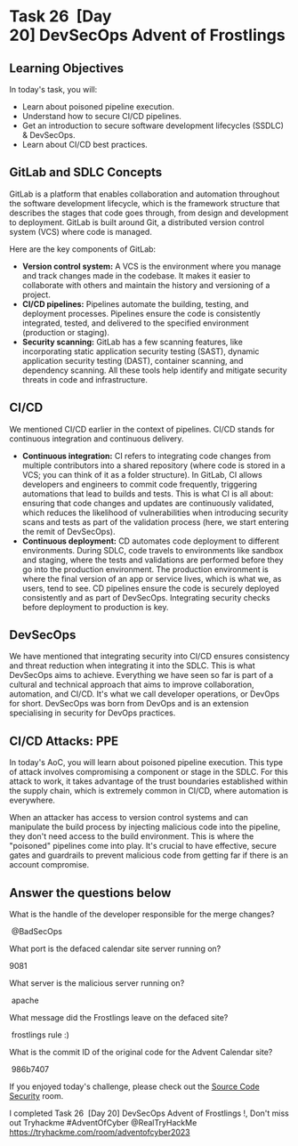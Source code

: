 
# Task 26  [Day 20] DevSecOps Advent of Frostlings

## Learning Objectives

In today's task, you will:

- Learn about poisoned pipeline execution.
- Understand how to secure CI/CD pipelines.
- Get an introduction to secure software development lifecycles (SSDLC) & DevSecOps.
- Learn about CI/CD best practices.

## GitLab and SDLC Concepts

GitLab is a platform that enables collaboration and automation throughout the software development lifecycle, which is the framework structure that describes the stages that code goes through, from design and development to deployment. GitLab is built around Git, a distributed version control system (VCS) where code is managed.

Here are the key components of GitLab:

- **Version control system:** A VCS is the environment where you manage and track changes made in the codebase. It makes it easier to collaborate with others and maintain the history and versioning of a project.
- **CI/CD pipelines:** Pipelines automate the building, testing, and deployment processes. Pipelines ensure the code is consistently integrated, tested, and delivered to the specified environment (production or staging).
- **Security scanning:** GitLab has a few scanning features, like incorporating static application security testing (SAST), dynamic application security testing (DAST), container scanning, and dependency scanning. All these tools help identify and mitigate security threats in code and infrastructure.

## CI/CD

We mentioned CI/CD earlier in the context of pipelines. CI/CD stands for continuous integration and continuous delivery.

- **Continuous integration:** CI refers to integrating code changes from multiple contributors into a shared repository (where code is stored in a VCS; you can think of it as a folder structure). In GitLab, CI allows developers and engineers to commit code frequently, triggering automations that lead to builds and tests. This is what CI is all about: ensuring that code changes and updates are continuously validated, which reduces the likelihood of vulnerabilities when introducing security scans and tests as part of the validation process (here, we start entering the remit of DevSecOps).
- **Continuous deployment:** CD automates code deployment to different environments. During SDLC, code travels to environments like sandbox and staging, where the tests and validations are performed before they go into the production environment. The production environment is where the final version of an app or service lives, which is what we, as users, tend to see. CD pipelines ensure the code is securely deployed consistently and as part of DevSecOps. Integrating security checks before deployment to production is key.

## DevSecOps

We have mentioned that integrating security into CI/CD ensures consistency and threat reduction when integrating it into the SDLC. This is what DevSecOps aims to achieve. Everything we have seen so far is part of a cultural and technical approach that aims to improve collaboration, automation, and CI/CD. It's what we call developer operations, or DevOps for short. DevSecOps was born from DevOps and is an extension specialising in security for DevOps practices.

## CI/CD Attacks: PPE

In today's AoC, you will learn about poisoned pipeline execution. This type of attack involves compromising a component or stage in the SDLC. For this attack to work, it takes advantage of the trust boundaries established within the supply chain, which is extremely common in CI/CD, where automation is everywhere.

When an attacker has access to version control systems and can manipulate the build process by injecting malicious code into the pipeline, they don't need access to the build environment. This is where the "poisoned" pipelines come into play. It's crucial to have effective, secure gates and guardrails to prevent malicious code from getting far if there is an account compromise.

## Answer the questions below

What is the handle of the developer responsible for the merge changes?

 @BadSecOps

What port is the defaced calendar site server running on?  

9081

What server is the malicious server running on?  

 apache

What message did the Frostlings leave on the defaced site?  

 frostlings rule :)

What is the commit ID of the original code for the Advent Calendar site?  

 986b7407

If you enjoyed today's challenge, please check out the [Source Code Security](https://tryhackme.com/room/sourcecodesecurity) room.







I completed  Task 26  [Day 20] DevSecOps Advent of Frostlings !, Don't miss out Tryhackme #AdventOfCyber @RealTryHackMe https://tryhackme.com/room/adventofcyber2023